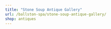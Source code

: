 ```yaml
---
title: "Stone Soup Antique Gallery"
url: /ballston-spa/stone-soup-antique-gallery/
shop: antiques
---
```

